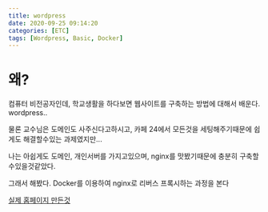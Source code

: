 ```yaml
---
title: wordpress
date: 2020-09-25 09:14:20
categories: [ETC]
tags: [Wordpress, Basic, Docker]
---
```


# 왜?

컴퓨터 비전공자인데, 학교생활을 하다보면 웹사이트를 구축하는 방법에 대해서 배운다. wordpress..

물론 교수님은 도메인도 사주신다고하시고, 카페 24에서 모든것을 세팅해주기때문에 쉽게도 해결할수있는 과제였지만...

나는 아쉽게도 도메인, 개인서버를 가지고있으며, nginx를 맛봤기때문에 충분히 구축할수있을것같았다.

그래서 해봤다. Docker를 이용하여 nginx로 리버스 프록시하는 과정을 본다

[실제 홈페이지 만든것](home.lostcatbox.com)

